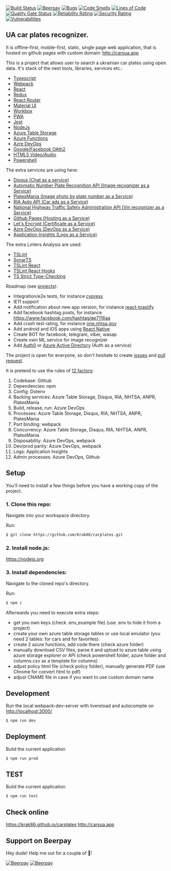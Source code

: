 [![Build Status](https://dev.azure.com/krak86/CarsuaDevOps/_apis/build/status/Krak86.carplates?branchName=master)](https://dev.azure.com/krak86/CarsuaDevOps/_build/latest?definitionId=1&branchName=master)
[![Beerpay](https://beerpay.io/Krak86/carplates/badge.svg?style=beer)](https://beerpay.io/Krak86/carplates)
[![Bugs](https://sonarcloud.io/api/project_badges/measure?project=Krak86_carplates&metric=bugs)](https://sonarcloud.io/dashboard?id=Krak86_carplates) [![Code Smells](https://sonarcloud.io/api/project_badges/measure?project=Krak86_carplates&metric=code_smells)](https://sonarcloud.io/dashboard?id=Krak86_carplates) [![Lines of Code](https://sonarcloud.io/api/project_badges/measure?project=Krak86_carplates&metric=ncloc)](https://sonarcloud.io/dashboard?id=Krak86_carplates) [![Quality Gate Status](https://sonarcloud.io/api/project_badges/measure?project=Krak86_carplates&metric=alert_status)](https://sonarcloud.io/dashboard?id=Krak86_carplates) [![Reliability Rating](https://sonarcloud.io/api/project_badges/measure?project=Krak86_carplates&metric=reliability_rating)](https://sonarcloud.io/dashboard?id=Krak86_carplates) [![Security Rating](https://sonarcloud.io/api/project_badges/measure?project=Krak86_carplates&metric=security_rating)](https://sonarcloud.io/dashboard?id=Krak86_carplates) [![Vulnerabilities](https://sonarcloud.io/api/project_badges/measure?project=Krak86_carplates&metric=vulnerabilities)](https://sonarcloud.io/dashboard?id=Krak86_carplates)
## UA car plates recognizer.

It is offline-first, mobile-first, static, single page web application, that is hosted on github pages with custom domain: http://carsua.app

This is a project that allows user to search a ukrainian car plates using open data. It's stack of the next tools, libraries, services etc.:

* [Typescript](https://www.typescriptlang.org/)
* [Webpack](https://webpack.js.org/)
* [React](https://reactjs.org/)
* [Redux](https://redux.js.org/)
* [React Router](https://reacttraining.com/react-router/web/guides/quick-start)
* [Material UI](https://material-ui.com/)
* [Workbox](https://developers.google.com/web/tools/workbox)
* [PWA](https://developers.google.com/web/progressive-web-apps)
* [Jest](https://jestjs.io/)
* [NodeJs](https://nodejs.org/)
* [Azure Table Storage](https://azure.microsoft.com/en-us/services/storage/tables/)
* [Azure Functions](https://azure.microsoft.com/en-us/services/functions/)
* [Azre DevOps](https://azure.microsoft.com/en-us/services/devops/)
* [Google/Facebook OAth2](https://oauth.net/2/)
* [HTML5 Video/Audio](https://developer.mozilla.org/en-US/docs/Learn/HTML/Multimedia_and_embedding/Video_and_audio_content)
* [Powershell](https://docs.microsoft.com/en-us/powershell/scripting/overview?view=powershell-6)

The extra services are using here:
* [Disqus (Chat as a service)](https://disqus.com/)
* [Automatic Number Plate Recognition API (Image recognizer as a Service)](https://platerecognizer.com/)
* [PlatesMania (Image photo by plate number as a Service)](https://platesmania.com/api)
* [RIA Auto API (Car ads as a Service)](https://developers.ria.com/)
* [National Highway Traffic Safety Administration API (Vin recognizer as a Service)](https://vpic.nhtsa.dot.gov/api/vehicles/decodevin)
* [Github Pages (Hosting as a Service)](https://pages.github.com/)
* [Let's Encrypt (Certificate as a Service)](https://letsencrypt.org/)
* [Azre DevOps (DevOps as a Service)](https://azure.microsoft.com/en-us/services/devops/)
* [Application Insights (Logs as a Service)](https://docs.microsoft.com/en-us/azure/azure-monitor/app/app-insights-overview)

The extra Linters Analysis are used:
* [TSLint](https://palantir.github.io/tslint/)
* [SonarTS](https://github.com/SonarSource/SonarTS)
* [TSLint React](https://github.com/palantir/tslint-react)
* [TSLint React Hooks](https://github.com/Gelio/tslint-react-hooks)
* [TS Strict Type-Checking](https://www.typescriptlang.org/docs/handbook/type-checking-javascript-files.html)

Roadmap (see [projects](https://github.com/Krak86/carplates/projects)):
* Integration/e2e tests, for instance [cypress](https://www.cypress.io/)
* IE11 support
* Add notification about new app version, for instance [react-toastify](https://github.com/fkhadra/react-toastify)
* Add facebook hashtag posts, for instance https://www.facebook.com/hashtag/ве7116аа
* Add crash test rating, for instance [one.nhtsa.gov](https://one.nhtsa.gov/webapi/api/SafetyRatings/modelyear/2016/make/VOLKSWAGEN/model/JETTA?format=json)
* Add android and IOS apps using [React Native](https://facebook.github.io/react-native/)
* Create BOT for facebook, telegram, viber, wasap
* Create own ML service for image recognizer
* Add [Auth0](https://auth0.com/) or [Azure Active Directory](https://azure.microsoft.com/en-us/services/active-directory/) (Auth as a service)

The project is open for everyone, so don't hesitate to create [issues](https://github.com/Krak86/carplates/issues) and [pull request](https://github.com/Krak86/carplates/pulls).

It is pretend to use the rules of [12 factors](https://12factor.net):
<ol>
<li>Codebase: Github</li>
<li>Dependencies: npm</li>
<li>Config: Dotenv</li>
<li>Backing services: Azure Table Storage, Disqus, RIA, NHTSA, ANPR, PlatesMania</li>
<li>Build, release, run:  Azure DevOps</li>
<li>Processes: Azure Table Storage, Disqus, RIA, NHTSA, ANPR, PlatesMania</li>
<li>Port binding: webpack</li>
<li>Concurrency: Azure Table Storage, Disqus, RIA, NHTSA, ANPR, PlatesMania</li>
<li>Disposability: Azure DevOps, webpack</li>
<li>Dev/prod parity: Azure DevOps, webpack</li>
<li>Logs: Application Insights</li>
<li>Admin processes: Azure DevOps, Github</li>
</ol>


## Setup
You'll need to install a few things before you have a working copy of the project.

### 1. Clone this repo:
Navigate into your workspace directory.

Run:
```sh
$ git clone https://github.com/Krak86/carplates.git
```
### 2. Install node.js:
https://nodejs.org

### 3. Install dependencies:
Navigate to the cloned repo's directory.

Run:
```sh
$ npm i
```

Afterwards you need to execute extra steps:

* get you own keys (check .env_example file) (use .env to hide it from a project)
* create your own azure table storage tables or use local emulator (you need 2 tables: for cars and for favorites)
* create 2 azure functions, add code there (check azure folder)
* manually download CSV files, parse it and upload to azure table using azure storage explorer or API (check powershell folder, azure folder and columns.csv as a template for columns)
* adjust policy html file (check policy folder), manually generate PDF (use Chrome for convert html to pdf)
* adjust CNAME file in case if you want to use custom domain name

## Development
Run the local webpack-dev-server with livereload and autocompile on [http://localhost:3000/](http://localhost:3000/)
```sh
$ npm run dev
```
## Deployment
Build the current application
```sh
$ npm run prod
```
## TEST
Build the current application
```sh
$ npm run test
```
## Check online
https://krak86.github.io/carplates
http://carsua.app

## Support on Beerpay
Hey dude! Help me out for a couple of :beers:!

[![Beerpay](https://beerpay.io/Krak86/carplates/badge.svg?style=beer-square)](https://beerpay.io/Krak86/carplates)  [![Beerpay](https://beerpay.io/Krak86/carplates/make-wish.svg?style=flat-square)](https://beerpay.io/Krak86/carplates?focus=wish)
